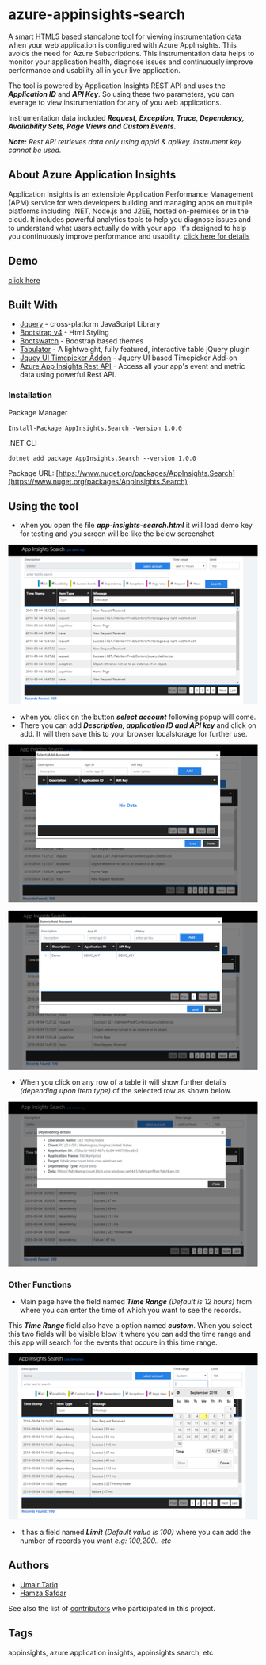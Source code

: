 # azure-appinsights-search

A smart HTML5 based standalone tool for viewing instrumentation data when your web application is configured with Azure AppInsights. This avoids the need for Azure Subscriptions. This instrumentation data helps to monitor your application health, diagnose issues and continuously improve performance and usability all in your live application.

The tool is powered by Application Insights REST API and uses the ***Application ID*** and ***API Key***. So using these two parameters, you can leverage to view instrumentation for any of you web applications.

Instrumentation data included ***Request, Exception, Trace, Dependency, Availability Sets, Page Views and Custom Events***.

***Note:** Rest API retrieves data only using appid & apikey. instrument key cannot be used.*

## About Azure Application Insights

Application Insights is an extensible Application Performance Management (APM) service for web developers building and managing apps on multiple platforms including .NET, Node.js and J2EE, hosted on-premises or in the cloud. It includes powerful analytics tools to help you diagnose issues and to understand what users actually do with your app. It's designed to help you continuously improve performance and usability. [click here for details](https://azure.microsoft.com/en-us/services/application-insights/)

## Demo 

[click here](http://appinsightssearch.azurewebsites.net)

## Built With

* [Jquery](https://jquery.com/) - cross-platform JavaScript Library 
* [Bootstrap v4](https://getbootstrap.com/) - Html Styling
* [Bootswatch](https://bootswatch.com/) - Boostrap based themes
* [Tabulator](http://tabulator.info/) - A lightweight, fully featured, interactive table jQuery plugin
* [Jquey UI Timepicker Addon](http://trentrichardson.com/examples/timepicker/) - Jquery UI based Timepicker Add-on 
* [Azure App Insights Rest API](https://dev.applicationinsights.io/) - Access all your app's event and metric data using powerful Rest API.

### Installation

Package Manager
```
Install-Package AppInsights.Search -Version 1.0.0
```
.NET CLI
```
dotnet add package AppInsights.Search --version 1.0.0	
```

Package URL: [https://www.nuget.org/packages/AppInsights.Search](https://www.nuget.org/packages/AppInsights.Search)

## Using the tool
* when you open the file ***app-insights-search.html*** it will load demo key for testing and you screen will be like the below screenshot

![](images/image1.PNG)

* when you click on the button ***select account*** following popup will come.
* There you can add ***Description, application ID and API key*** and click on add. It will then save this to your browser localstorage for further use.

![](images/image2.PNG)


![](images/image3.PNG)

* When you click on any row of a table it will show further details *(depending upon item type)* of the selected row as shown below.

![](images/image5.PNG)

### Other Functions

* Main page have the field named ***Time Range*** *(Default is 12 hours)* from where you can enter the time of which you want to see the records.

This ***Time Range*** field also have a option named ***custom***. When you select this two fields will be visible blow it where you can add the time range and this app will search for the events that occure in this time range.

![](images/image6.PNG)

* It has a field named ***Limit*** *(Default value is 100)* where you can add the number of records you want *e.g: 100,200.. etc*


## Authors

* [Umair Tariq](https://github.com/umairtarik) 
* [Hamza Safdar](https://github.com/hamzasafdar01)

See also the list of [contributors](https://github.com/umairtarik/azure-appinsights-search/contributors) who participated in this project.

## Tags

appinsights, azure application insights, appinsights search, etc



